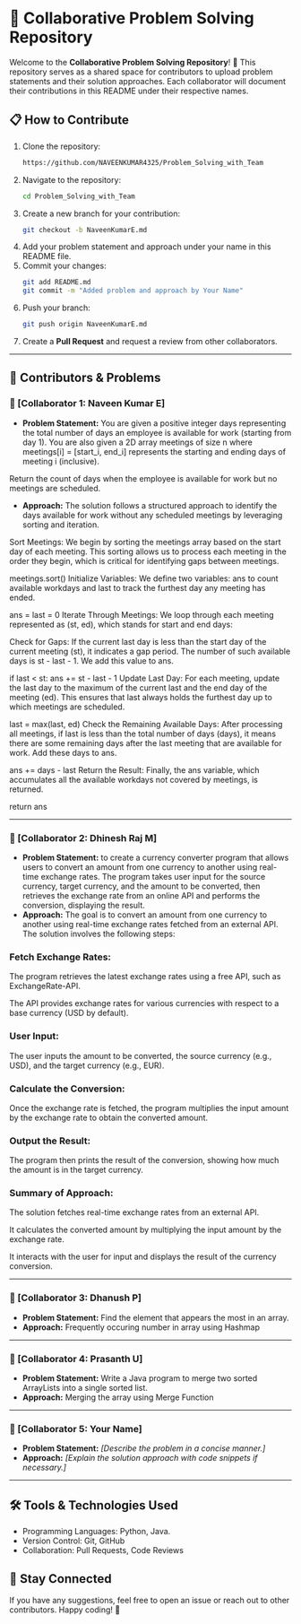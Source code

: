 # 📌 Collaborative Problem Solving Repository

Welcome to the **Collaborative Problem Solving Repository**! 🚀 This repository serves as a shared space for contributors to upload problem statements and their solution approaches. Each collaborator will document their contributions in this README under their respective names.

## 📋 How to Contribute
1. Clone the repository:
   ```sh
   https://github.com/NAVEENKUMAR4325/Problem_Solving_with_Team
   ```
2. Navigate to the repository:
   ```sh
   cd Problem_Solving_with_Team
   ```
3. Create a new branch for your contribution:
   ```sh
   git checkout -b NaveenKumarE.md
   ```
4. Add your problem statement and approach under your name in this README file.
5. Commit your changes:
   ```sh
   git add README.md
   git commit -m "Added problem and approach by Your Name"
   ```
6. Push your branch:
   ```sh
   git push origin NaveenKumarE.md
   ```
7. Create a **Pull Request** and request a review from other collaborators.

---

## 👥 Contributors & Problems

### 🔹 [Collaborator 1: Naveen Kumar E]
- **Problem Statement:**
    You are given a positive integer days representing the total number of days an employee is available for work (starting from day 1). You are also given a 2D array meetings of size n where meetings[i] = [start_i, end_i] represents the starting and ending days of meeting i (inclusive).

Return the count of days when the employee is available for work but no meetings are scheduled.

- **Approach:**
    The solution follows a structured approach to identify the days available for work without any scheduled meetings by leveraging sorting and iteration.

Sort Meetings: We begin by sorting the meetings array based on the start day of each meeting. This sorting allows us to process each meeting in the order they begin, which is critical for identifying gaps between meetings.

meetings.sort()
Initialize Variables: We define two variables: ans to count available workdays and last to track the furthest day any meeting has ended.

ans = last = 0
Iterate Through Meetings: We loop through each meeting represented as (st, ed), which stands for start and end days:

Check for Gaps: If the current last day is less than the start day of the current meeting (st), it indicates a gap period. The number of such available days is st - last - 1. We add this value to ans.

if last < st:
    ans += st - last - 1
Update Last Day: For each meeting, update the last day to the maximum of the current last and the end day of the meeting (ed). This ensures that last always holds the furthest day up to which meetings are scheduled.

last = max(last, ed)
Check the Remaining Available Days: After processing all meetings, if last is less than the total number of days (days), it means there are some remaining days after the last meeting that are available for work. Add these days to ans.

ans += days - last
Return the Result: Finally, the ans variable, which accumulates all the available workdays not covered by meetings, is returned.

return ans

---


### 🔹 [Collaborator 2: Dhinesh Raj M]
- **Problem Statement:**
  to create a currency converter program that allows users to convert an amount from one currency to another using real-time exchange rates. The program takes user input for the source currency, target currency, and the amount to be converted, then retrieves the exchange rate from an online API and performs the conversion, displaying the result.
- **Approach:**
  The goal is to convert an amount from one currency to another using real-time exchange rates fetched from an external API. The solution involves the following steps:

### Fetch Exchange Rates:

The program retrieves the latest exchange rates using a free API, such as ExchangeRate-API.

The API provides exchange rates for various currencies with respect to a base currency (USD by default).

### User Input:

The user inputs the amount to be converted, the source currency (e.g., USD), and the target currency (e.g., EUR).

### Calculate the Conversion:

Once the exchange rate is fetched, the program multiplies the input amount by the exchange rate to obtain the converted amount.

### Output the Result:

The program then prints the result of the conversion, showing how much the amount is in the target currency.

### Summary of Approach:

The solution fetches real-time exchange rates from an external API.

It calculates the converted amount by multiplying the input amount by the exchange rate.

It interacts with the user for input and displays the result of the currency conversion.

---

### 🔹 [Collaborator 3: Dhanush P]
- **Problem Statement:**
  Find the element that appears the most in an array.
- **Approach:**
  Frequently occuring number in array using Hashmap

---

### 🔹 [Collaborator 4: Prasanth U]
- **Problem Statement:**
  Write a Java program to merge two sorted ArrayLists into a single sorted list.
- **Approach:**
  Merging the array using Merge Function

---

### 🔹 [Collaborator 5: Your Name]
- **Problem Statement:**
  _[Describe the problem in a concise manner.]_
- **Approach:**
  _[Explain the solution approach with code snippets if necessary.]_

---

## 🛠 Tools & Technologies Used
- Programming Languages: Python, Java.
- Version Control: Git, GitHub
- Collaboration: Pull Requests, Code Reviews

## 📢 Stay Connected
If you have any suggestions, feel free to open an issue or reach out to other contributors. Happy coding! 🎯

